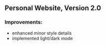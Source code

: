## Personal Website, Version 2.0

### Improvements:

- enhanced minor style details
- implemented light/dark mode
